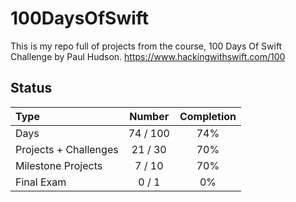 # 100DaysOfSwift

This is my repo full of projects from the course, 100 Days Of Swift Challenge by Paul Hudson.
https://www.hackingwithswift.com/100

## Status

Type               | Number  | Completion
:---               |  :---:  |   :---:
Days           |  74 / 100 | 74%
Projects + Challenges |  21 / 30 | 70%
Milestone Projects |  7 / 10 | 70%
Final Exam         |  0 / 1  | 0%

